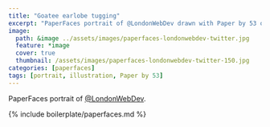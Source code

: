 ```yaml
---
title: "Goatee earlobe tugging"
excerpt: "PaperFaces portrait of @LondonWebDev drawn with Paper by 53 on an iPad."
image: 
  path: &image ../assets/images/paperfaces-londonwebdev-twitter.jpg 
  feature: *image
  cover: true
  thumbnail: /assets/images/paperfaces-londonwebdev-twitter-150.jpg
categories: [paperfaces]
tags: [portrait, illustration, Paper by 53]
---
```


PaperFaces portrait of [@LondonWebDev](https://twitter.com/LondonWebDev).

{% include boilerplate/paperfaces.md %}
